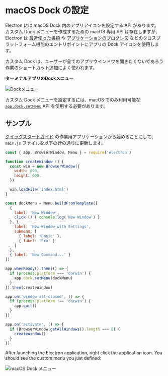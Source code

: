 # macOS Dock の設定

Electron には macOS Dock 内のアプリアイコンを設定する API があります。 カスタム Dock メニューを作成するための macOS 専用 API は存在しますが、Electron は [最近使った書類][recent-documents] や [アプリケーションのプログレス][progress-bar] などのクロスプラットフォーム機能のエントリポイントにアプリの Dock アイコンを使用します。

カスタム Dock は、ユーザーが全てのアプリウインドウを開きたくないであろう作業のショートカット追加によく使われます。

__ターミナルアプリのDockメニュー__

![Dockメニュー][3]

カスタム Dock メニューを設定するには、macOS でのみ利用可能な [`app.dock.setMenu`](../api/dock.md#docksetmenumenu-macos) API を使用する必要があります。

## サンプル

[クイックスタートガイド](quick-start.md) の作業用アプリケーションから始めることにして、 `main.js` ファイルを以下の行の通りに更新します。

```javascript fiddle='docs/fiddles/features/macos-dock-menu'
const { app, BrowserWindow, Menu } = require('electron')

function createWindow () {
  const win = new BrowserWindow({
    width: 800,
    height: 600,
  })

  win.loadFile('index.html')
}

const dockMenu = Menu.buildFromTemplate([
  {
    label: 'New Window',
    click () { console.log('New Window') }
  }, {
    label: 'New Window with Settings',
    submenu: [
      { label: 'Basic' },
      { label: 'Pro' }
    ]
  },
  { label: 'New Command...' }
])

app.whenReady().then(() => {
  if (process.platform === 'darwin') {
    app.dock.setMenu(dockMenu)
  }
}).then(createWindow)

app.on('window-all-closed', () => {
  if (process.platform !== 'darwin') {
    app.quit()
  }
})

app.on('activate', () => {
  if (BrowserWindow.getAllWindows().length === 0) {
    createWindow()
  }
})

```

After launching the Electron application, right click the application icon. You should see the custom menu you just defined:

![macOS Dock メニュー](../images/macos-dock-menu.png)

[3]: https://cloud.githubusercontent.com/assets/639601/5069962/6032658a-6e9c-11e4-9953-aa84006bdfff.png
[recent-documents]: ./recent-documents.md
[progress-bar]: ./progress-bar.md
